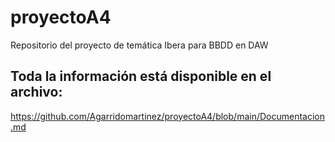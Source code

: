 # proyectoA4
Repositorio del proyecto de temática Ibera para BBDD en DAW

## Toda la información está disponible en el archivo:

https://github.com/Agarridomartinez/proyectoA4/blob/main/Documentacion.md
